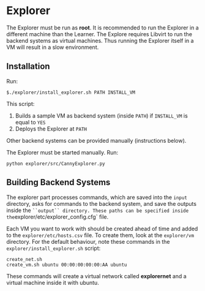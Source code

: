 # Explorer

The Explorer must be run as **root**. It is recommended to run the Explorer in a different machine than the Learner. The Explore requires Libvirt to run the backend systems as virtual machines. Thus running the Explorer itself in a VM will result in a slow environment.

## Installation

Run:

```
$./explorer/install_explorer.sh PATH INSTALL_VM
```

This script:
1. Builds a sample VM as backend system (inside `PATH`) if `INSTALL_VM` is equal to `YES`
2. Deploys the Explorer at `PATH`

Other backend systems can be provided manually (instructions below).

The Explorer must be started manually. Run:

```
python explorer/src/CannyExplorer.py
```

## Building Backend Systems

The explorer part processes commands, which are saved into the ``input`` directory, asks for commands to the backend system, and save the outputs inside the ` ``output`` directory. These paths can be specified inside the `explorer/etc/explorer_config.cfg` file.

Each VM you want to work with should be created ahead of time and added to the ``explorer/etc/hosts.csv`` file.
To create them, look at the ``explorer/vm`` directory. For the default behaviour, note these commands in the `explorer/install_explorer.sh` script:

```
create_net.sh
create_vm.sh ubuntu 00:00:00:00:00:AA ubuntu
```

These commands will create a virtual network called **explorernet** and a virtual machine inside it with ubuntu.
